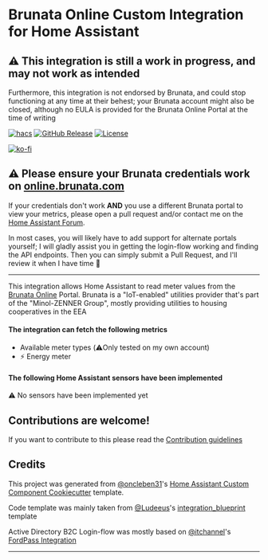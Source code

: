 # Brunata Online Custom Integration for Home Assistant

## ⚠️ This integration is still a work in progress, and may not work as intended

Furthermore, this integration is not endorsed by Brunata, and could stop functioning at any time at their behest; your Brunata account might also be closed, although no EULA is provided for the Brunata Online Portal at the time of writing

[![hacs][hacsbadge]][hacs]
[![GitHub Release][releases-shield]][releases]
[![License][license-shield]](LICENSE)

<!-- Sponsors -->

[![ko-fi][kofi_badge]](https://ko-fi.com/X8X3205KS)

## ⚠️ Please ensure your Brunata credentials work on [online.brunata.com][brunata]

If your credentials don't work **AND** you use a different Brunata portal to view your metrics, please open a pull request and/or contact me on the [Home Assistant Forum][ha_profile].

In most cases, you will likely have to add support for alternate portals yourself; I will gladly assist you in getting the login-flow working and finding the API endpoints. Then you can simply submit a Pull Request, and I'll review it when I have time 🙂

---

This integration allows Home Assistant to read meter values from the [Brunata Online][brunata] Portal.
Brunata is a "IoT-enabled" utilities provider that's part of the "Minol-ZENNER Group", mostly providing utilities to housing cooperatives in the EEA

#### The integration can fetch the following metrics

- Available meter types (⚠️Only tested on my own account)
- ⚡ Energy meter
<!-- 💧 Water meter (TBI)
- 🔥 Hot water and/or gas meter (TBI)-->

#### The following Home Assistant sensors have been implemented

⚠️ No sensors have been implemented yet

## Contributions are welcome!

If you want to contribute to this please read the [Contribution guidelines](CONTRIBUTING.md)

## Credits

This project was generated from [@oncleben31](https://github.com/oncleben31)'s [Home Assistant Custom Component Cookiecutter][custom_component] template.

Code template was mainly taken from [@Ludeeus](https://github.com/ludeeus)'s [integration_blueprint][integration_blueprint] template

Active Directory B2C Login-flow was mostly based on [@itchannel](https://github.com/itchannel)'s [FordPass Integration][fordpass]

---

[brunata]: https://online.brunata.com
[custom_component]: https://github.com/oncleben31/cookiecutter-homeassistant-custom-component
[integration_blueprint]: https://github.com/custom-components/integration_blueprint
[fordpass]: https://github.com/itchannel/fordpass-ha
[ha_profile]: https://community.home-assistant.io/u/YukiElectronics
[kofi_badge]: https://ko-fi.com/img/githubbutton_sm.svg
[hacs]: https://hacs.xyz
[hacsbadge]: https://img.shields.io/badge/HACS-Custom-orange.svg?style=for-the-badge
[license-shield]: https://img.shields.io/github/license/YukiElectronics/ha-brunata.svg?style=for-the-badge
[releases-shield]: https://img.shields.io/github/release/YukiElectronics/ha-brunata.svg?style=for-the-badge
[releases]: https://github.com/YukiElectronics/ha-brunata/releases
